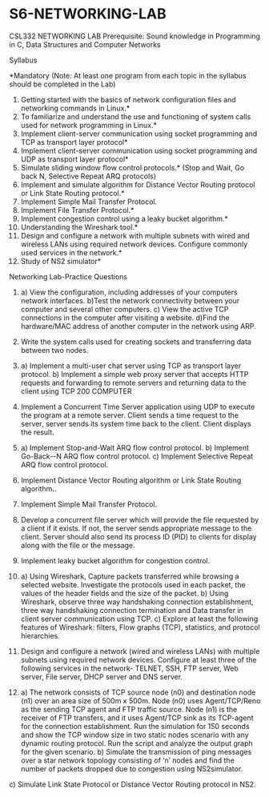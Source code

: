 # S6-NETWORKING-LAB
CSL332 NETWORKING LAB  Prerequisite: Sound knowledge in Programming in C, Data Structures and Computer Networks

Syllabus

*Mandatory
(Note: At least one program from each topic in the syllabus should be completed in the Lab)
1. Getting started with the basics of network configuration files and networking
commands in Linux.*
2. To familiarize and understand the use and functioning of system calls used for
network programming in Linux.*
3. Implement client-server communication using socket programming and TCP as
transport layer protocol*
4. Implement client-server communication using socket programming and UDP as
transport layer protocol*
5. Simulate sliding window flow control protocols.* (Stop and Wait, Go back N,
Selective Repeat ARQ protocols)
6. Implement and simulate algorithm for Distance Vector Routing protocol or Link
State Routing protocol.*
7. Implement Simple Mail Transfer Protocol.
8. Implement File Transfer Protocol.*
9. Implement congestion control using a leaky bucket algorithm.*
10. Understanding the Wireshark tool.*
11. Design and configure a network with multiple subnets with wired and wireless LANs
using required network devices. Configure commonly used services in the network.*
12. Study of NS2 simulator*

Networking Lab-Practice Questions

1. a) View the configuration, including addresses of your computers network interfaces.
b)Test the network connectivity between your computer and several other computers.
c) View the active TCP connections in the computer after visiting a website.
d)Find the hardware/MAC address of another computer in the network using ARP.
2. Write the system calls used for creating sockets and transferring data between two
nodes.
3. a) Implement a multi-user chat server using TCP as transport layer protocol.
b) Implement a simple web proxy server that accepts HTTP requests and forwarding
to remote servers and returning data to the client using TCP
200 COMPUTER

4. Implement a Concurrent Time Server application using UDP to execute the program
at a remote server. Client sends a time request to the server, server sends its system
time back to the client. Client displays the result.
5. a) Implement Stop-and-Wait ARQ flow control protocol.
b) Implement Go-Back--N ARQ flow control protocol.
c) Implement Selective Repeat ARQ flow control protocol.
6. Implement Distance Vector Routing algorithm or Link State Routing algorithm..
7. Implement Simple Mail Transfer Protocol.
8. Develop a concurrent file server which will provide the file requested by a client if it
exists. If not, the server sends appropriate message to the client. Server should also
send its process ID (PID) to clients for display along with the file or the message.
9. Implement leaky bucket algorithm for congestion control.
10. a) Using Wireshark, Capture packets transferred while browsing a selected website.
Investigate the protocols used in each packet, the values of the header fields and the
size
of the packet.
b) Using Wireshark, observe three way handshaking connection establishment, three
way handshaking connection termination and Data transfer in client server
communication using TCP.
c) Explore at least the following features of Wireshark: filters, Flow graphs (TCP),
statistics, and protocol hierarchies.
11. Design and configure a network (wired and wireless LANs) with multiple subnets
using required network devices. Configure at least three of the following services in
the network- TELNET, SSH, FTP server, Web server, File server, DHCP server and
DNS server.
12. a) The network consists of TCP source node (n0) and destination node (n1) over an
area size of 500m x 500m. Node (n0) uses Agent/TCP/Reno as the sending TCP
agent and FTP traffic source. Node (n1) is the receiver of FTP transfers, and it uses
Agent/TCP sink as its TCP-agent for the connection establishment. Run the
simulation for 150 seconds and show the TCP window size in two static nodes
scenario with any dynamic routing protocol. Run the script and analyze the output
graph for the given scenario.
b) Simulate the transmission of ping messages over a star network topology consisting
of ‘n’ nodes and find the number of packets dropped due to congestion using
NS2simulator.

c) Simulate Link State Protocol or Distance Vector Routing protocol in NS2.

